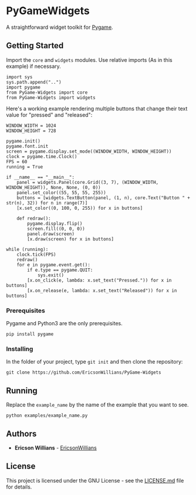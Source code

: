 # PyGameWidgets

A straightforward widget toolkit for [Pygame](https://www.pygame.org).

## Getting Started

Import the `core` and `widgets` modules. Use relative imports (As in this example) if necessary.
```
import sys
sys.path.append("..")
import pygame
from PyGame-Widgets import core
from PyGame-Widgets import widgets
```

Here's a working example rendering multiple buttons that change their text value for "pressed" and "released":

```
WINDOW_WIDTH = 1024
WINDOW_HEIGHT = 728

pygame.init()
pygame.font.init
screen = pygame.display.set_mode((WINDOW_WIDTH, WINDOW_HEIGHT))
clock = pygame.time.Clock()
FPS = 60
running = True

if __name__ == "__main__":
	panel = widgets.Panel(core.Grid((3, 7), (WINDOW_WIDTH, WINDOW_HEIGHT)), None, None, (0, 0))
	panel.set_color((55, 55, 55, 255))
	buttons = [widgets.TextButton(panel, (1, n), core.Text("Button " + str(n), 32)) for n in range(7)]
	[x.set_color((0, 100, 0, 255)) for x in buttons]

	def redraw():
		pygame.display.flip()
		screen.fill((0, 0, 0))
		panel.draw(screen)
		[x.draw(screen) for x in buttons]

while (running):
	clock.tick(FPS)
	redraw()
	for e in pygame.event.get():
		if e.type == pygame.QUIT:
			sys.exit()
		[x.on_click(e, lambda: x.set_text("Pressed.")) for x in buttons]
		[x.on_release(e, lambda: x.set_text("Released")) for x in buttons]
```

### Prerequisites

Pygame and Python3 are the only prerequisites. 

`pip install pygame`

### Installing

In the folder of your project, type `git init` and then clone the repository:

`git clone https://github.com/EricsonWillians/PyGame-Widgets`

## Running 

Replace the `example_name` by the name of the example that you want to see.

`python examples/example_name.py`

## Authors

* **Ericson Willians** - [EricsonWillians](https://github.com/EricsonWillians)

## License

This project is licensed under the GNU License - see the [LICENSE.md](LICENSE.md) file for details.
